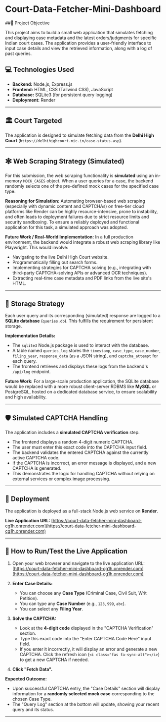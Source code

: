 # Court-Data-Fetcher-Mini-Dashboard

 ##🚀 Project Objective

This project aims to build a small web application that simulates fetching and displaying case metadata and the latest orders/judgments for specific Indian court cases. The application provides a user-friendly interface to input case details and view the retrieved information, along with a log of past queries.

## 💻 Technologies Used

* **Backend:** Node.js, Express.js
* **Frontend:** HTML, CSS (Tailwind CSS), JavaScript
* **Database:** SQLite3 (for persistent query logging)
* **Deployment:** Render

---

## 🏛️ Court Targeted

The application is designed to simulate fetching data from the **Delhi High Court** (`https://delhihighcourt.nic.in/case-status.asp`).

---

## 🕸️ Web Scraping Strategy (Simulated)

For this submission, the web scraping functionality is **simulated** using an in-memory `MOCK_CASES` object. When a user queries for a case, the backend randomly selects one of the pre-defined mock cases for the specified case type.

**Reasoning for Simulation:**
Automating browser-based web scraping (especially with dynamic content and CAPTCHAs) on free-tier cloud platforms like Render can be highly resource-intensive, prone to instability, and often leads to deployment failures due to strict resource limits and security sandboxing. To ensure a reliably deployed and functional application for this task, a simulated approach was adopted.

**Future Work / Real-World Implementation:**
In a full production environment, the backend would integrate a robust web scraping library like Playwright. This would involve:
* Navigating to the live Delhi High Court website.
* Programmatically filling out search forms.
* Implementing strategies for CAPTCHA solving (e.g., integrating with third-party CAPTCHA-solving APIs or advanced OCR techniques).
* Extracting real-time case metadata and PDF links from the live site's HTML.

---

## 💾 Storage Strategy

Each user query and its corresponding (simulated) response are logged to a **SQLite database** (`queries.db`). This fulfills the requirement for persistent storage.

**Implementation Details:**
* The `sqlite3` Node.js package is used to interact with the database.
* A table named `queries_log` stores the `timestamp`, `case_type`, `case_number`, `filing_year`, `response_data` (as a JSON string), and `captcha_attempt` for each query.
* The frontend retrieves and displays these logs from the backend's `/api/log` endpoint.

**Future Work:**
For a large-scale production application, the SQLite database would be replaced with a more robust client-server RDBMS like **MySQL** or PostgreSQL, hosted on a dedicated database service, to ensure scalability and high availability.

---

## 🛡️ Simulated CAPTCHA Handling

The application includes a **simulated CAPTCHA verification** step.
* The frontend displays a random 4-digit numeric CAPTCHA.
* The user must enter this exact code into the CAPTCHA input field.
* The backend validates the entered CAPTCHA against the currently active CAPTCHA code.
* If the CAPTCHA is incorrect, an error message is displayed, and a new CAPTCHA is generated.
* This demonstrates the logic for handling CAPTCHA without relying on external services or complex image processing.

---

## 🚀 Deployment

The application is deployed as a full-stack Node.js web service on **Render**.

**Live Application URL:**
[https://court-data-fetcher-mini-dashboard-cg1h.onrender.com](https://court-data-fetcher-mini-dashboard-cg1h.onrender.com)

---

## 🧪 How to Run/Test the Live Application

1.  Open your web browser and navigate to the live application URL:
    [https://court-data-fetcher-mini-dashboard-cg1h.onrender.com](https://court-data-fetcher-mini-dashboard-cg1h.onrender.com)

2.  **Enter Case Details:**
    * You can choose any **Case Type** (Criminal Case, Civil Suit, Writ Petition).
    * You can type any **Case Number** (e.g., `123`, `999`, `abc`).
    * You can select any **Filing Year**.

3.  **Solve the CAPTCHA:**
    * Look at the **4-digit code** displayed in the "CAPTCHA Verification" section.
    * Type this exact code into the "Enter CAPTCHA Code Here" input field.
    * If you enter it incorrectly, it will display an error and generate a new CAPTCHA. Click the refresh icon (`<i class="fas fa-sync-alt"></i>`) to get a new CAPTCHA if needed.

4.  **Click "Fetch Data".**

**Expected Outcome:**
* Upon successful CAPTCHA entry, the "Case Details" section will display information for a **randomly selected mock case** corresponding to the chosen Case Type.
* The "Query Log" section at the bottom will update, showing your recent query and its status.

---

